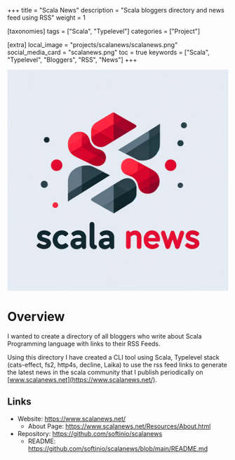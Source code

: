 +++
title = "Scala News"
description = "Scala bloggers directory and news feed using RSS"
weight = 1

[taxonomies]
tags = ["Scala", "Typelevel"]
categories = ["Project"]

[extra]
local_image = "projects/scalanews/scalanews.png"
social_media_card = "scalanews.png"
toc = true
keywords = ["Scala", "Typelevel", "Bloggers", "RSS", "News"]
+++

![Scala News](scalanews.png)

# Overview

I wanted to create a directory of all bloggers who write about Scala Programming language with links to their RSS Feeds.

Using this directory I have created a CLI tool using Scala, Typelevel stack (cats-effect, fs2, http4s, decline, Laika) to use the rss feed links to generate the latest news in the scala community that I publish periodically on [www.scalanews.net](https://www.scalanews.net/).

## Links

- Website: <https://www.scalanews.net/>
  - About Page: <https://www.scalanews.net/Resources/About.html>
- Repository: <https://github.com/softinio/scalanews>
  - README: <https://github.com/softinio/scalanews/blob/main/README.md>
